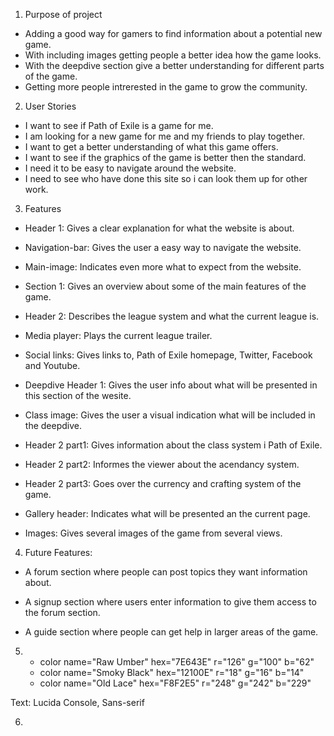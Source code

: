 1. Purpose of project

* Adding a good way for gamers to find information about a potential new game.
* With including images getting people a better idea how the game looks.
* With the deepdive section give a better understanding for different parts of the game.
* Getting more people intrerested in the game to grow the community.

2. User Stories

* I want to see if Path of Exile is a game for me.
* I am looking for a new game for me and my friends to play together.
* I want to get a better understanding of what this game offers.
* I want to see if the graphics of the game is better then the standard.
* I need it to be easy to navigate around the website.
* I need to see who have done this site so i can look them up for other work.

3. Features

* Header 1: Gives a clear explanation for what the website is about.

* Navigation-bar: Gives the user a easy way to navigate the website.

* Main-image: Indicates even more what to expect from the website.

* Section 1: Gives an overview about some of the main features of the game.

* Header 2: Describes the league system and what the current league is.

* Media player: Plays the current league trailer.

* Social links: Gives links to, Path of Exile homepage, Twitter, Facebook and Youtube.

* Deepdive Header 1: Gives the user info about what will be presented in this section of the wesite.

* Class image: Gives the user a visual indication what will be included in the deepdive.

* Header 2 part1: Gives information about the class system i Path of Exile.

* Header 2 part2: Informes the viewer about the acendancy system.

* Header 2 part3: Goes over the currency and crafting system of the game.

* Gallery header: Indicates what will be presented an the current page.

* Images: Gives several images of the game from several views.

4. Future Features:

* A forum section where people can post topics they want information about.

* A signup section where users enter information to give them access to the forum section.

* A guide section where people can get help in larger areas of the game.

5. * color name="Raw Umber" hex="7E643E" r="126" g="100" b="62" 
   * color name="Smoky Black" hex="12100E" r="18" g="16" b="14" 
   * color name="Old Lace" hex="F8F2E5" r="248" g="242" b="229" 

Text: Lucida Console, Sans-serif

6. 
  
